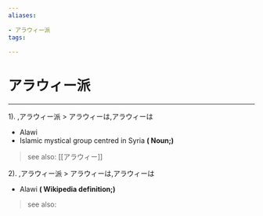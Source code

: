 ```yaml
---
aliases:
    
- アラウィー派
tags:
    
---
```


# アラウィー派
---
1).
,アラウィー派 > アラウィーは,アラウィーは

- Alawi
- Islamic mystical group centred in Syria
**( Noun;)**
> see also:  [[アラウィー]]
            
2).
,アラウィー派 > アラウィーは,アラウィーは

- Alawi
**( Wikipedia definition;)**
> see also: 
            